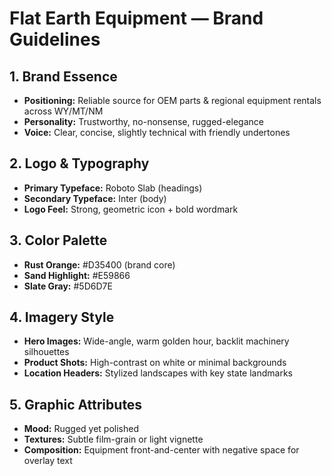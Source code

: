 # Flat Earth Equipment — Brand Guidelines

## 1. Brand Essence
- **Positioning:** Reliable source for OEM parts & regional equipment rentals across WY/MT/NM  
- **Personality:** Trustworthy, no-nonsense, rugged-elegance  
- **Voice:** Clear, concise, slightly technical with friendly undertones

## 2. Logo & Typography
- **Primary Typeface:** Roboto Slab (headings)  
- **Secondary Typeface:** Inter (body)  
- **Logo Feel:** Strong, geometric icon + bold wordmark

## 3. Color Palette
- **Rust Orange:** #D35400 (brand core)  
- **Sand Highlight:** #E59866  
- **Slate Gray:** #5D6D7E  

## 4. Imagery Style
- **Hero Images:** Wide-angle, warm golden hour, backlit machinery silhouettes  
- **Product Shots:** High-contrast on white or minimal backgrounds  
- **Location Headers:** Stylized landscapes with key state landmarks  

## 5. Graphic Attributes
- **Mood:** Rugged yet polished  
- **Textures:** Subtle film-grain or light vignette  
- **Composition:** Equipment front-and-center with negative space for overlay text 